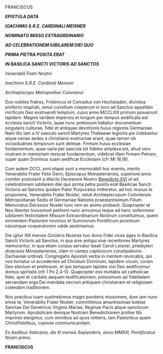 FRANCISCUS

***EPISTULA DATA***

***IOACHIMO S.R.E. CARDINALI MEISNER***

***NOMINATO MISSO EXTRAORDINARIO***

***AD CELEBRATIONEM IUBILAREM DIEI QUO***

***PRIMA PIETRA POSITA ERAT***

***IN BASILICA SANCTI VICTORIS AD SANCTOS***

*Venerabili Fratri Nostro*

*Ioachimo S.R.E. Cardinali Meisner*

*Archiepiscopo Metropolitae Coloniensi*

Duo nobiles fratres, Fridericus et Conradus von Hochstaden, divinitus profecto inspirati, simul consilium coeperunt in loco ad Sanctos appellato mirificum Deo exstruendi templum, cuius anno MCCLXIII primum posuerunt lapidem. Magnis tandem impensis et longum per tempus aedificata est ecclesia sancti Victoris, quae nunc pretiosum habetur documentum singularis culturae, fidei et antiquae devotionis huius regionis Germaniae. Nam illic iam a IV saeculo sancti Martyres Thebaeae legionis pie colebantur atque variae aedes a christianis exstructae erant, quae tamen ob vicissitudines temporum sunt deletae. Firmum huius ecclesiae fundamentum, quae varia per saecula tot fideles amplexa est, aliud vero nostram in memoriam revocat fundamentum, videlicet illam firmam Petram, super quam Dominus suam aedificat Ecclesiam (cfr *Mt* 16,18).

Cum autem DCCL anni elapsi sunt a memorabili hoc eventu, merito Venerabilis Frater Felix Genn, Episcopus Monasteriensis, superiore anno comiter postulavit a dilecto Decessore Nostro [Benedicto XVI](http://www.vatican.va/latin/popes_latin/b-xvi/latin_hf_bxvi.html) ut ad celebrationem iubilarem diei quo prima petra posita erat Basilicae Sancti Victoris ad Sanctos quidam Pater Purpuratus mitteretur, ad hoc munus te proponens, Venerabilis Frater Noster, veluti Archiepiscopum Coloniensis Metropolitanae Sedis et Germaniae Nationis praestantisimum Filium. Memoratus Decessor Noster tunc rem ex animo probavit. Quapropter et Nos libenter huiusmodi petitioni nunc annuimus teque ad hanc sollemnem iubilarem festivitatem Missum Extraordinarium Nostrum constituimus, quem eminentem Pastorem novimus et Summorum Pontificum proximum navumque cooperatorem valde aestimamus.

Die igitur XIII mensis Octobris Nostras hoc Anno Fidei vices ages in Basilica Sancti Victoris ad Sanctos, in qua sive antiqui sive recentiores Martyres memorantur, in qua etiam corpus servatur beati Caroli Leisner, presbyteri dioecesis Monasteriensis, clam in campo captivorum constipationis Dachaviae ordinati. Congregatis Apostoli verba in mentem revocabis, qui nos hortatur ut accedentes ad Christum Dominum, lapidem vivum, coram Deo electum et pretiosum, et ipsi tamquam lapides vivi Deo aedificemur domus spiritalis (cfr 1 Pe 2,4-5). Quapropter eos invitabis ad catholicae fidei, spei et caritatis aequam testificationem, potissimum ad fidelitatem servandam erga Dei mandata necnon antiquam christianam et religiosam colendam traditionem.

Nos precibus tuam sustinebimus magni ponderis missionem, dum iam nunc enixe te, Venerabilis Frater Noster, committimus amantissimae tutelae Sanctae Dei Genetricis Virginis Mariae, Reginae Pacis atque sanctorum Martyrum. Apostolicam denique Nostram Benedictionem prolixe tibi imprimis elargimur, cum omnibus ad quos mitteris, tam Pastoribus quam Christifidelibus, copiose communicandam.

*Ex Aedibus Vaticanis, die III mensis Septembris, anno MMXIII, Pontificatus Nostri primo*.

**FRANCISCUS**